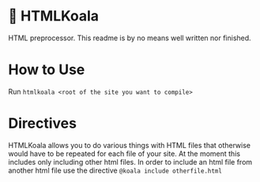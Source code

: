 # 🐨 HTMLKoala
HTML preprocessor. This readme is by no means well written nor finished.

# How to Use
Run `htmlkoala <root of the site you want to compile>`

# Directives
HTMLKoala allows you to do various things with HTML files that otherwise would have to be repeated for each file of your site. At the moment this includes only including other html files. In order to include an html file from another html file use the directive
 `@koala include otherfile.html`
